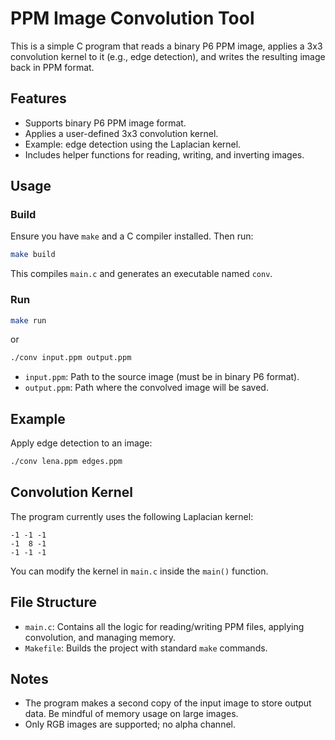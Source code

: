 # PPM Image Convolution Tool

This is a simple C program that reads a binary P6 PPM image, applies a 3x3 convolution kernel to it (e.g., edge detection), and writes the resulting image back in PPM format.

## Features

* Supports binary P6 PPM image format.
* Applies a user-defined 3x3 convolution kernel.
* Example: edge detection using the Laplacian kernel.
* Includes helper functions for reading, writing, and inverting images.

## Usage

### Build

Ensure you have `make` and a C compiler installed. Then run:

```bash
make build
```

This compiles `main.c` and generates an executable named `conv`.

### Run
```bash
make run
```
or
```bash
./conv input.ppm output.ppm
```

* `input.ppm`: Path to the source image (must be in binary P6 format).
* `output.ppm`: Path where the convolved image will be saved.

## Example

Apply edge detection to an image:

```bash
./conv lena.ppm edges.ppm
```

## Convolution Kernel

The program currently uses the following Laplacian kernel:

```
-1 -1 -1
-1  8 -1
-1 -1 -1
```

You can modify the kernel in `main.c` inside the `main()` function.

## File Structure

* `main.c`: Contains all the logic for reading/writing PPM files, applying convolution, and managing memory.
* `Makefile`: Builds the project with standard `make` commands.

## Notes

* The program makes a second copy of the input image to store output data. Be mindful of memory usage on large images.
* Only RGB images are supported; no alpha channel.